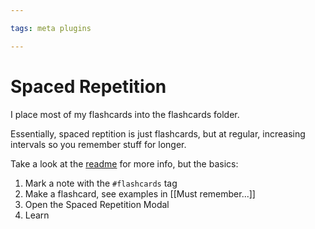 ```yaml
---

tags: meta plugins

---
```


# Spaced Repetition

I place most of my flashcards into the flashcards folder.

Essentially, spaced reptition is just flashcards, but at regular, increasing intervals so you remember stuff for longer.

Take a look at the [readme](https://github.com/st3v3nmw/obsidian-spaced-repetition) for more info, but the basics:

1. Mark a note with the `#flashcards` tag
2. Make a flashcard, see examples in [[Must remember...]]
3. Open the Spaced Repetition Modal
4. Learn